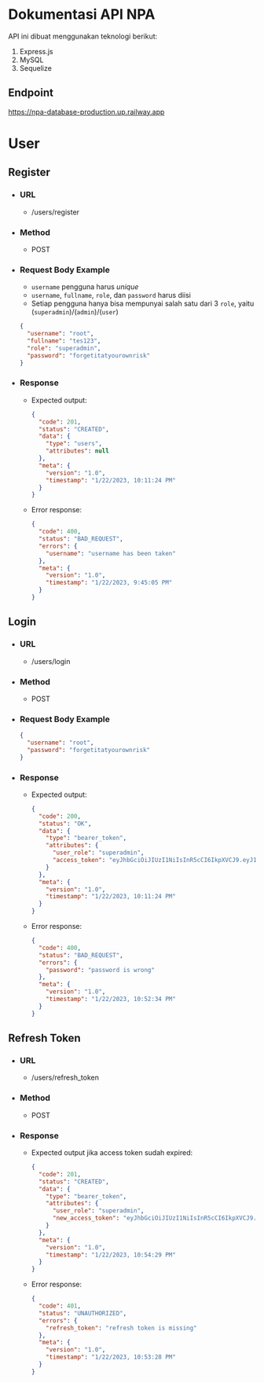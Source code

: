 # Dokumentasi API NPA

API ini dibuat menggunakan teknologi berikut:

1. Express.js
2. MySQL
3. Sequelize

## Endpoint

https://npa-database-production.up.railway.app

# User

## Register

- ### URL
  - /users/register
- ### Method
  - POST
- ### Request Body Example
  - `username` pengguna harus _unique_
  - `username`, `fullname`, `role`, dan `password` harus diisi
  - Setiap pengguna hanya bisa mempunyai salah satu dari 3 `role`, yaitu (`superadmin`)/(`admin`)/(`user`)
  ```json
  {
    "username": "root",
    "fullname": "tes123",
    "role": "superadmin",
    "password": "forgetitatyourownrisk"
  }
  ```
- ### Response
  - Expected output:
    ```json
    {
      "code": 201,
      "status": "CREATED",
      "data": {
        "type": "users",
        "attributes": null
      },
      "meta": {
        "version": "1.0",
        "timestamp": "1/22/2023, 10:11:24 PM"
      }
    }
    ```
  - Error response:
    ```json
    {
      "code": 400,
      "status": "BAD_REQUEST",
      "errors": {
        "username": "username has been taken"
      },
      "meta": {
        "version": "1.0",
        "timestamp": "1/22/2023, 9:45:05 PM"
      }
    }
    ```

## Login

- ### URL
  - /users/login
- ### Method
  - POST
- ### Request Body Example
  ```json
  {
    "username": "root",
    "password": "forgetitatyourownrisk"
  }
  ```
- ### Response
  - Expected output:
    ```json
    {
      "code": 200,
      "status": "OK",
      "data": {
        "type": "bearer_token",
        "attributes": {
          "user_role": "superadmin",
          "access_token": "eyJhbGciOiJIUzI1NiIsInR5cCI6IkpXVCJ9.eyJ1c2VySWQiOjEsInVzZXJSb2xlIjoic3VwZXJhZG1pbiIsImlhdCI6MTY3NDM5NjY4NCwiZXhwIjoxNjc0Mzk2Njk5LCJhdWQiOiJucGEuY29tIiwiaXNzIjoiYXBpLm5wYS5jb20ifQ.eBw_3B2MGCFMa6IRIOm_ff_DWf8i29fy3mRMPlP3t_Y"
        }
      },
      "meta": {
        "version": "1.0",
        "timestamp": "1/22/2023, 10:11:24 PM"
      }
    }
    ```
  - Error response:
    ```json
    {
      "code": 400,
      "status": "BAD_REQUEST",
      "errors": {
        "password": "password is wrong"
      },
      "meta": {
        "version": "1.0",
        "timestamp": "1/22/2023, 10:52:34 PM"
      }
    }
    ```

## Refresh Token

- ### URL
  - /users/refresh_token
- ### Method
  - POST
- ### Response
  - Expected output jika access token sudah expired:
    ```json
    {
      "code": 201,
      "status": "CREATED",
      "data": {
        "type": "bearer_token",
        "attributes": {
          "user_role": "superadmin",
          "new_access_token": "eyJhbGciOiJIUzI1NiIsInR5cCI6IkpXVCJ9.eyJ1c2VySWQiOjEsInVzZXJSb2xlIjoic3VwZXJhZG1pbiIsImlhdCI6MTY3NDM5OTI2OSwiZXhwIjoxNjc0Mzk5Mjg0LCJhdWQiOiJucGEuY29tIiwiaXNzIjoiYXBpLm5wYS5jb20ifQ.lC3IsB64pQUFLRf3RAi9l_bF8ky_X0VObTtqii7zgao"
        }
      },
      "meta": {
        "version": "1.0",
        "timestamp": "1/22/2023, 10:54:29 PM"
      }
    }
    ```
  - Error response:
    ```json
    {
      "code": 401,
      "status": "UNAUTHORIZED",
      "errors": {
        "refresh_token": "refresh token is missing"
      },
      "meta": {
        "version": "1.0",
        "timestamp": "1/22/2023, 10:53:28 PM"
      }
    }
    ```
